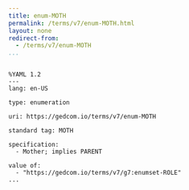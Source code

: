 ```yaml
---
title: enum-MOTH
permalink: /terms/v7/enum-MOTH.html
layout: none
redirect-from:
  - /terms/v7/enum-MOTH
...
```


```

%YAML 1.2
---
lang: en-US

type: enumeration

uri: https://gedcom.io/terms/v7/enum-MOTH

standard tag: MOTH

specification:
  - Mother; implies PARENT

value of:
  - "https://gedcom.io/terms/v7/g7:enumset-ROLE"
...

```
